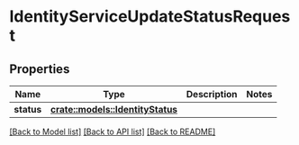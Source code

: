 # IdentityServiceUpdateStatusRequest

## Properties

Name | Type | Description | Notes
------------ | ------------- | ------------- | -------------
**status** | [**crate::models::IdentityStatus**](IdentityStatus.md) |  | 

[[Back to Model list]](../README.md#documentation-for-models) [[Back to API list]](../README.md#documentation-for-api-endpoints) [[Back to README]](../README.md)


